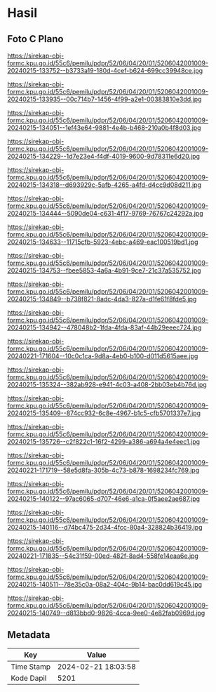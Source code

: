 # Hasil

## Foto C Plano

https://sirekap-obj-formc.kpu.go.id/55c6/pemilu/pdpr/52/06/04/20/01/5206042001009-20240215-133752--b3733a19-180d-4cef-b624-699cc39948ce.jpg

https://sirekap-obj-formc.kpu.go.id/55c6/pemilu/pdpr/52/06/04/20/01/5206042001009-20240215-133935--00c714b7-1456-4f99-a2e1-00383810e3dd.jpg

https://sirekap-obj-formc.kpu.go.id/55c6/pemilu/pdpr/52/06/04/20/01/5206042001009-20240215-134051--1ef43e64-9881-4e4b-b468-210a0b4f8d03.jpg

https://sirekap-obj-formc.kpu.go.id/55c6/pemilu/pdpr/52/06/04/20/01/5206042001009-20240215-134229--1d7e23e4-f4df-4019-9600-9d78311e6d20.jpg

https://sirekap-obj-formc.kpu.go.id/55c6/pemilu/pdpr/52/06/04/20/01/5206042001009-20240215-134318--d693929c-5afb-4265-a4fd-d4cc9d08d211.jpg

https://sirekap-obj-formc.kpu.go.id/55c6/pemilu/pdpr/52/06/04/20/01/5206042001009-20240215-134444--5090de04-c631-4f17-9769-76767c24292a.jpg

https://sirekap-obj-formc.kpu.go.id/55c6/pemilu/pdpr/52/06/04/20/01/5206042001009-20240215-134633--11715cfb-5923-4ebc-a469-eac100519bd1.jpg

https://sirekap-obj-formc.kpu.go.id/55c6/pemilu/pdpr/52/06/04/20/01/5206042001009-20240215-134753--fbee5853-4a6a-4b91-9ce7-21c37a535752.jpg

https://sirekap-obj-formc.kpu.go.id/55c6/pemilu/pdpr/52/06/04/20/01/5206042001009-20240215-134849--b738f821-8adc-4da3-827a-d1fe61f8fde5.jpg

https://sirekap-obj-formc.kpu.go.id/55c6/pemilu/pdpr/52/06/04/20/01/5206042001009-20240215-134942--478048b2-1fda-4fda-83af-44b29eeec724.jpg

https://sirekap-obj-formc.kpu.go.id/55c6/pemilu/pdpr/52/06/04/20/01/5206042001009-20240221-171604--10c0c1ca-9d8a-4eb0-b100-d011d5615aee.jpg

https://sirekap-obj-formc.kpu.go.id/55c6/pemilu/pdpr/52/06/04/20/01/5206042001009-20240215-135324--382ab928-e941-4c03-a408-2bb03eb4b76d.jpg

https://sirekap-obj-formc.kpu.go.id/55c6/pemilu/pdpr/52/06/04/20/01/5206042001009-20240215-135409--874cc932-6c8e-4967-b1c5-cfb5701337e7.jpg

https://sirekap-obj-formc.kpu.go.id/55c6/pemilu/pdpr/52/06/04/20/01/5206042001009-20240215-135726--c2f822c1-16f2-4299-a386-a694a4e4eec1.jpg

https://sirekap-obj-formc.kpu.go.id/55c6/pemilu/pdpr/52/06/04/20/01/5206042001009-20240221-171719--58e5d8fa-305b-4c73-b878-1698234fc769.jpg

https://sirekap-obj-formc.kpu.go.id/55c6/pemilu/pdpr/52/06/04/20/01/5206042001009-20240215-140122--97ac6065-d707-46e6-a1ca-0f5aee2ae687.jpg

https://sirekap-obj-formc.kpu.go.id/55c6/pemilu/pdpr/52/06/04/20/01/5206042001009-20240215-140116--d74bc475-2d34-4fcc-80a4-328824b36419.jpg

https://sirekap-obj-formc.kpu.go.id/55c6/pemilu/pdpr/52/06/04/20/01/5206042001009-20240221-171835--54c31f59-00ed-482f-8ad4-558fe14eaa6e.jpg

https://sirekap-obj-formc.kpu.go.id/55c6/pemilu/pdpr/52/06/04/20/01/5206042001009-20240215-140511--78e35c0a-08a2-404c-9b14-bac0dd619c45.jpg

https://sirekap-obj-formc.kpu.go.id/55c6/pemilu/pdpr/52/06/04/20/01/5206042001009-20240215-140749--d813bbd0-9826-4cca-9ee0-4e82fab0969d.jpg


## Metadata

| Key        | Value               |
| ---------- | ------------------- |
| Time Stamp | 2024-02-21 18:03:58 |
| Kode Dapil | 5201                |



